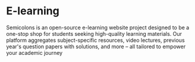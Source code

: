 # E-learning

Semicolons is an open-source e-learning website project designed to be a one-stop shop for students seeking high-quality learning materials. Our platform aggregates subject-specific resources, video lectures, previous year's question papers with solutions, and more – all tailored to empower your academic journey
